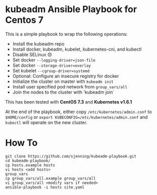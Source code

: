 # kubeadm Ansible Playbook for Centos 7

This is a simple playbook to wrap the following operations:

* Install the kubeadm repo
* Install docker, kubeadm, kubelet, kubernetes-cni, and kubectl
* Disable SELinux :disappointed:
* Set docker `--logging-driver=json-file`
* Set docker `--storage-driver=overlay`
* Set kubelet `--cgroup-driver=systemd`
* Optional: Configure an insecure registry for docker
* Initialize the cluster on master with `kubeadm init`
* Install user specified pod network from `group_vars/all`
* Join the nodes to the cluster with 'kubeadm join`

This has been tested with **CentOS 7.3** and **Kubernetes v1.6.1**

At the end of the playbook, either copy `/etc/kubernetes/admin.conf` to `$HOME/config` or `export KUBECONFIG=/etc/kubernetes/admin.conf` and `kubectl` will operate on the new cluster.

# How To

```
git clone https://github.com/sjenning/kubeadm-playbook.git
cd kubeadm-playbook/
cp hosts.example hosts
vi hosts <add hosts>
group_vars
cp group_vars/all.example group_vars/all
vi group_vars/all <modify vars if needed>
ansible-playbook -i hosts site.yaml
```